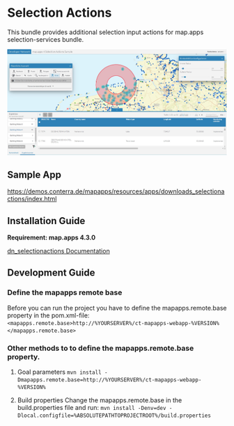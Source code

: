 # Selection Actions
This bundle provides additional selection input actions for map.apps selection-services bundle.

![Screenshot App](https://github.com/conterra/mapapps-selection-actions/blob/main/screenshot.JPG)

## Sample App
https://demos.conterra.de/mapapps/resources/apps/downloads_selectionactions/index.html

## Installation Guide
**Requirement: map.apps 4.3.0**

[dn_selectionactions Documentation](https://github.com/conterra/mapapps-selection-actions/tree/master/src/main/js/bundles/dn_selectionactions)

## Development Guide
### Define the mapapps remote base
Before you can run the project you have to define the mapapps.remote.base property in the pom.xml-file:
`<mapapps.remote.base>http://%YOURSERVER%/ct-mapapps-webapp-%VERSION%</mapapps.remote.base>`

### Other methods to to define the mapapps.remote.base property.
1. Goal parameters
`mvn install -Dmapapps.remote.base=http://%YOURSERVER%/ct-mapapps-webapp-%VERSION%`

2. Build properties
Change the mapapps.remote.base in the build.properties file and run:
`mvn install -Denv=dev -Dlocal.configfile=%ABSOLUTEPATHTOPROJECTROOT%/build.properties`
